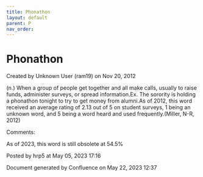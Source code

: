 ```yaml
---
title: Phonathon
layout: default
parent: P
nav_order:
---
```


# Phonathon

Created by  Unknown User (ram19) on Nov 20, 2012

(n.) When a group of people get together and all make calls, usually to raise funds, administer surveys, or spread information.Ex. The sorority is holding a phonathon tonight to try to get money from alumni.As of 2012, this word received an average rating of 2.13 out of 5 on student surveys, 1 being an unknown word, and 5 being a word heard and used frequently.(Miller, N-R, 2012)

Comments:

As of 2023, this word is still obsolete at 54.5%

Posted by hrp5 at May 05, 2023 17:16

Document generated by Confluence on May 22, 2023 12:37


